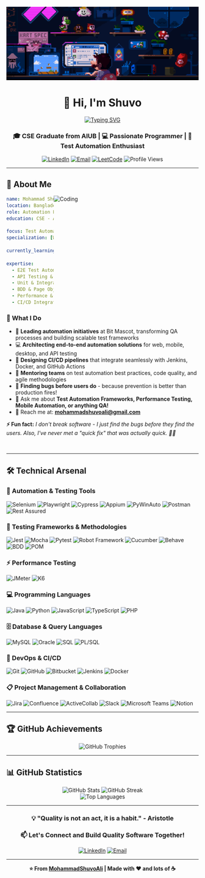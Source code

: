 <div align="center">
  
[![MasterHead](bannar.gif)](https://www.linkedin.com/in/mohammadshuvoali/)

# 👋 Hi, I'm Shuvo

<a href="https://git.io/typing-svg"><img src="https://readme-typing-svg.demolab.com?font=Fira+Code&weight=600&size=28&pause=1500&color=2E9EF7&center=true&vCenter=true&width=600&lines=Automation+Lead+%40+Bit+Mascot;QA+Engineer+%7C+SDET;Passionate+about+Quality;Building+Scalable+Test+Frameworks" alt="Typing SVG" /></a>

### 🎓 CSE Graduate from AIUB | 💻 Passionate Programmer | 🚀 Test Automation Enthusiast

<p align="center">
  <a href="https://www.linkedin.com/in/mohammadshuvoali" target="_blank"><img src="https://img.shields.io/badge/LinkedIn-0077B5?style=for-the-badge&logo=linkedin&logoColor=white" alt="LinkedIn"/></a>
  <a href="mailto:mohammadshuvoali@gmail.com"><img src="https://img.shields.io/badge/Email-D14836?style=for-the-badge&logo=gmail&logoColor=white" alt="Email"/></a>
  <a href="https://www.leetcode.com/shuvo4o4" target="_blank"><img src="https://img.shields.io/badge/LeetCode-FFA116?style=for-the-badge&logo=leetcode&logoColor=black" alt="LeetCode"/></a>
  <img src="https://komarev.com/ghpvc/?username=mohammadshuvoali&label=Profile%20Views&color=0e75b6&style=for-the-badge" alt="Profile Views" />
</p>

</div>

---

## 🚀 About Me

<img align="right" alt="Coding" width="380" src="https://media.tenor.com/Aw2-4sShkCUAAAAd/banner.gif">

```yaml
name: Mohammad Shuvo Ali
location: Bangladesh 🇧🇩
role: Automation Lead @ Bit Mascot
education: CSE - AIUB

focus: Test Automation & Quality Engineering
specialization: [Web, Mobile, Desktop, API]

currently_learning: [Security Testing, Kubernetes]

expertise:
  - E2E Test Automation (Web, Mobile, Desktop)
  - API Testing & Automation  
  - Unit & Integration Testing
  - BDD & Page Object Model (POM)
  - Performance & Load Testing
  - CI/CD Integration
```

### 💭 What I Do

- 🚀 **Leading automation initiatives** at Bit Mascot, transforming QA processes and building scalable test frameworks
- 💻 **Architecting end-to-end automation solutions** for web, mobile, desktop, and API testing
- 🔧 **Designing CI/CD pipelines** that integrate seamlessly with Jenkins, Docker, and GitHub Actions
- 🎯 **Mentoring teams** on test automation best practices, code quality, and agile methodologies
- 🐛 **Finding bugs before users do** - because prevention is better than production fires!
- 💬 Ask me about **Test Automation Frameworks, Performance Testing, Mobile Automation, or anything QA!**
- 📧 Reach me at: **mohammadshuvoali@gmail.com**

**⚡ Fun fact:** *I don't break software - I just find the bugs before they find the users. Also, I've never met a "quick fix" that was actually quick. 🐛⏰*

<br clear="right"/>

---

## 🛠️ Technical Arsenal

### 🔬 Automation & Testing Tools
<p>
  <img src="https://img.shields.io/badge/Selenium-43B02A?style=for-the-badge&logo=selenium&logoColor=white" alt="Selenium"/>
  <img src="https://img.shields.io/badge/Playwright-2EAD33?style=for-the-badge&logo=playwright&logoColor=white" alt="Playwright"/>
  <img src="https://img.shields.io/badge/Cypress-17202C?style=for-the-badge&logo=cypress&logoColor=white" alt="Cypress"/>
  <img src="https://img.shields.io/badge/Appium-EE376D?style=for-the-badge&logo=appium&logoColor=white" alt="Appium"/>
  <img src="https://img.shields.io/badge/PyWinAuto-3776AB?style=for-the-badge&logo=python&logoColor=white" alt="PyWinAuto"/>
  <img src="https://img.shields.io/badge/Postman-FF6C37?style=for-the-badge&logo=postman&logoColor=white" alt="Postman"/>
  <img src="https://img.shields.io/badge/Rest_Assured-109D59?style=for-the-badge&logo=rest&logoColor=white" alt="Rest Assured"/>
</p>

### 🧪 Testing Frameworks & Methodologies
<p>
  <img src="https://img.shields.io/badge/Jest-C21325?style=for-the-badge&logo=jest&logoColor=white" alt="Jest"/>
  <img src="https://img.shields.io/badge/Mocha-8D6748?style=for-the-badge&logo=mocha&logoColor=white" alt="Mocha"/>
  <img src="https://img.shields.io/badge/Pytest-0A9EDC?style=for-the-badge&logo=pytest&logoColor=white" alt="Pytest"/>
  <img src="https://img.shields.io/badge/Robot_Framework-000000?style=for-the-badge&logo=robot-framework&logoColor=white" alt="Robot Framework"/>
  <img src="https://img.shields.io/badge/Cucumber-23D96C?style=for-the-badge&logo=cucumber&logoColor=white" alt="Cucumber"/>
  <img src="https://img.shields.io/badge/Behave-3776AB?style=for-the-badge&logo=python&logoColor=white" alt="Behave"/>
  <img src="https://img.shields.io/badge/BDD-4A154B?style=for-the-badge&logo=cucumber&logoColor=white" alt="BDD"/>
  <img src="https://img.shields.io/badge/Page_Object_Model-FF6B6B?style=for-the-badge&logo=target&logoColor=white" alt="POM"/>
</p>

### ⚡ Performance Testing
<p>
  <img src="https://img.shields.io/badge/JMeter-D22128?style=for-the-badge&logo=apache-jmeter&logoColor=white" alt="JMeter"/>
  <img src="https://img.shields.io/badge/K6-7D64FF?style=for-the-badge&logo=k6&logoColor=white" alt="K6"/>
</p>

### 💻 Programming Languages
<p>
  <img src="https://img.shields.io/badge/Java-ED8B00?style=for-the-badge&logo=openjdk&logoColor=white" alt="Java"/>
  <img src="https://img.shields.io/badge/Python-3776AB?style=for-the-badge&logo=python&logoColor=white" alt="Python"/>
  <img src="https://img.shields.io/badge/JavaScript-F7DF1E?style=for-the-badge&logo=javascript&logoColor=black" alt="JavaScript"/>
  <img src="https://img.shields.io/badge/TypeScript-3178C6?style=for-the-badge&logo=typescript&logoColor=white" alt="TypeScript"/>
  <img src="https://img.shields.io/badge/PHP-777BB4?style=for-the-badge&logo=php&logoColor=white" alt="PHP"/>
</p>

### 🗄️ Database & Query Languages
<p>
  <img src="https://img.shields.io/badge/MySQL-4479A1?style=for-the-badge&logo=mysql&logoColor=white" alt="MySQL"/>
  <img src="https://img.shields.io/badge/Oracle-F80000?style=for-the-badge&logo=oracle&logoColor=white" alt="Oracle"/>
  <img src="https://img.shields.io/badge/SQL-CC2927?style=for-the-badge&logo=microsoft-sql-server&logoColor=white" alt="SQL"/>
  <img src="https://img.shields.io/badge/PL--SQL-F80000?style=for-the-badge&logo=oracle&logoColor=white" alt="PL/SQL"/>
</p>

### 🔧 DevOps & CI/CD
<p>
  <img src="https://img.shields.io/badge/Git-F05032?style=for-the-badge&logo=git&logoColor=white" alt="Git"/>
  <img src="https://img.shields.io/badge/GitHub-181717?style=for-the-badge&logo=github&logoColor=white" alt="GitHub"/>
  <img src="https://img.shields.io/badge/Bitbucket-0052CC?style=for-the-badge&logo=bitbucket&logoColor=white" alt="Bitbucket"/>
  <img src="https://img.shields.io/badge/Jenkins-D24939?style=for-the-badge&logo=jenkins&logoColor=white" alt="Jenkins"/>
  <img src="https://img.shields.io/badge/Docker-2496ED?style=for-the-badge&logo=docker&logoColor=white" alt="Docker"/>
</p>

### 📋 Project Management & Collaboration
<p>
  <img src="https://img.shields.io/badge/Jira-0052CC?style=for-the-badge&logo=jira&logoColor=white" alt="Jira"/>
  <img src="https://img.shields.io/badge/Confluence-172B4D?style=for-the-badge&logo=confluence&logoColor=white" alt="Confluence"/>
  <img src="https://img.shields.io/badge/ActiveCollab-7952B3?style=for-the-badge&logo=activecollab&logoColor=white" alt="ActiveCollab"/>
  <img src="https://img.shields.io/badge/Slack-4A154B?style=for-the-badge&logo=slack&logoColor=white" alt="Slack"/>
  <img src="https://img.shields.io/badge/Microsoft_Teams-6264A7?style=for-the-badge&logo=microsoft-teams&logoColor=white" alt="Microsoft Teams"/>
  <img src="https://img.shields.io/badge/Notion-000000?style=for-the-badge&logo=notion&logoColor=white" alt="Notion"/>
</p>

---

## 🏆 GitHub Achievements

<div align="center">
  <img src="https://github-profile-trophy.vercel.app/?username=mohammadshuvoali&theme=tokyonight&no-frame=true&row=1&column=7" alt="GitHub Trophies" />
</div>

---

## 📊 GitHub Statistics

<div align="center">
  
  <img src="https://github-readme-stats-sigma-five.vercel.app/api?username=mohammadshuvoali&show_icons=true&theme=tokyonight&hide_border=true&count_private=true&bg_color=1a1b27&title_color=70a5fd&icon_color=bf91f3&text_color=38bdae" alt="GitHub Stats" height="180"/>
  <img src="https://streak-stats.demolab.com/?user=mohammadshuvoali&theme=tokyonight&hide_border=true&background=1a1b27&ring=70a5fd&fire=bf91f3&currStreakLabel=bf91f3" alt="GitHub Streak" height="180"/>

</div>

<div align="center">
  <img src="https://github-readme-stats-sigma-five.vercel.app/api/top-langs/?username=mohammadshuvoali&layout=compact&theme=tokyonight&hide_border=true&langs_count=8&bg_color=1a1b27&title_color=70a5fd&text_color=38bdae" alt="Top Languages" width="400"/>
</div>

---

<div align="center">

### 💡 "Quality is not an act, it is a habit." - Aristotle

### 📫 Let's Connect and Build Quality Software Together!

[![LinkedIn](https://img.shields.io/badge/Let's_Connect-0077B5?style=for-the-badge&logo=linkedin&logoColor=white)](https://www.linkedin.com/in/mohammadshuvoali)
[![Email](https://img.shields.io/badge/Email_Me-D14836?style=for-the-badge&logo=gmail&logoColor=white)](mailto:mohammadshuvoali@gmail.com)

---

**⭐ From [MohammadShuvoAli](https://github.com/MohammadShuvoAli) | Made with ❤️ and lots of ☕**

</div>
